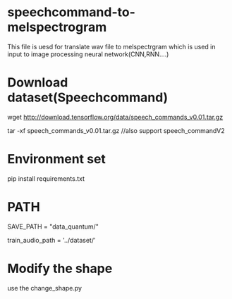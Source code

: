 # speechcommand-to-melspectrogram
This file is uesd for translate wav file to melspectrgram which is used in input to image processing neural network(CNN,RNN....)
# Download dataset(Speechcommand)
wget http://download.tensorflow.org/data/speech_commands_v0.01.tar.gz

tar -xf speech_commands_v0.01.tar.gz
//also support speech_commandV2
# Environment set
pip install requirements.txt
# PATH
SAVE_PATH = "data_quantum/" 

train_audio_path = '../dataset/'

# Modify the shape
use the change_shape.py
